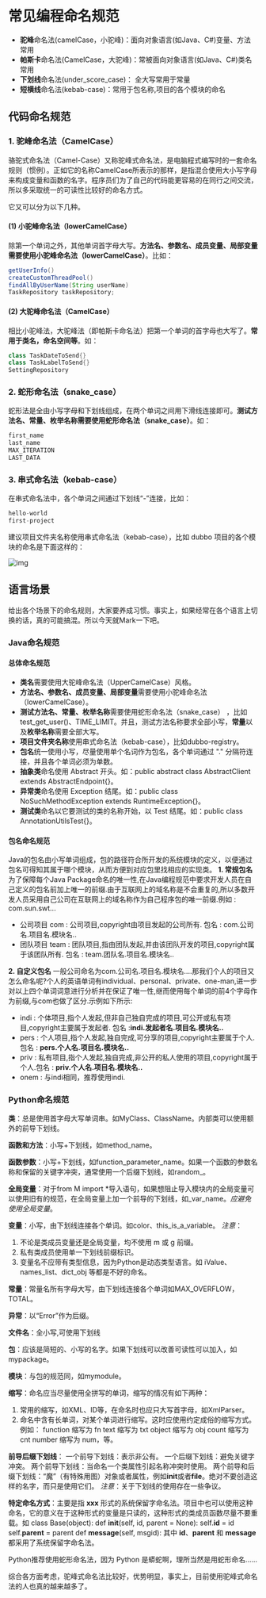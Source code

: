 # 常见编程命名规范

- **驼峰**命名法(camelCase，小驼峰)：面向对象语言(如Java、C#)变量、方法常用
- **帕斯卡**命名法(CamelCase，大驼峰)：常被面向对象语言(如Java、C#)类名常用
- **下划线**命名法(under_score_case)： 全大写常用于常量
- **短横线**命名法(kebab-case)：常用于包名称,项目的各个模块的命名

## 代码命名规范

### 1. 驼峰命名法（CamelCase）

骆驼式命名法（Camel-Case）又称驼峰式命名法，是电脑程式编写时的一套命名规则（惯例）。正如它的名称CamelCase所表示的那样，是指混合使用大小写字母来构成变量和函数的名字。程序员们为了自己的代码能更容易的在同行之间交流，所以多采取统一的可读性比较好的命名方式。

它又可以分为以下几种。

#### (1) 小驼峰命名法（lowerCamelCase）

除第一个单词之外，其他单词首字母大写。**方法名、参数名、成员变量、局部变量需要使用小驼峰命名法（lowerCamelCase）**。比如：



```java
getUserInfo()
createCustomThreadPool()
findAllByUserName(String userName)
TaskRepository taskRepository;
```

#### (2) 大驼峰命名法（CamelCase）

相比小驼峰法，大驼峰法（即帕斯卡命名法）把第一个单词的首字母也大写了。**常用于类名，命名空间等**。如：



```java
class TaskDateToSend{}
class TaskLabelToSend{}
SettingRepository
```

### 2. 蛇形命名法（snake_case）

蛇形法是全由小写字母和下划线组成，在两个单词之间用下滑线连接即可。**测试方法名、常量、枚举名称需要使用蛇形命名法（snake_case）**。如：



```java
first_name
last_name
MAX_ITERATION
LAST_DATA
```

### 3. 串式命名法（kebab-case）

在串式命名法中，各个单词之间通过下划线“-”连接，比如：



```java
hello-world
first-project
```

建议项目文件夹名称使用串式命名法（kebab-case），比如 dubbo 项目的各个模块的命名是下面这样的：

![img](https:////upload-images.jianshu.io/upload_images/10386940-56347b0becdadaa7.png?imageMogr2/auto-orient/strip|imageView2/2/w/628/format/webp)





## 语言场景

给出各个场景下的命名规则，大家要养成习惯。事实上，如果经常在各个语言上切换的话，真的可能搞混。所以今天就Mark一下吧。

### Java命名规范

#### 总体命名规范

- **类名**需要使用大驼峰命名法（UpperCamelCase）风格。
- **方法名、参数名、成员变量、局部变量**需要使用小驼峰命名法（lowerCamelCase）。
- **测试方法名、常量、枚举名称**需要使用蛇形命名法（snake_case） ，比如test_get_user()、TIME_LIMIT。并且，测试方法名称要求全部小写，**常量**以及**枚举名称**需要全部大写。
- **项目文件夹名称**使用串式命名法（kebab-case），比如dubbo-registry。
- **包名**统一使用小写，尽量使用单个名词作为包名，各个单词通过 "." 分隔符连接，并且各个单词必须为单数。
- **抽象类**命名使用 Abstract 开头。如：public abstract class AbstractClient extends AbstractEndpoint{}。
- **异常类**命名使用 Exception 结尾。如：public class NoSuchMethodException extends RuntimeException{}。
- **测试类**命名以它要测试的类的名称开始，以 Test 结尾。如：public class AnnotationUtilsTest{}。

#### 包名命名规范

Java的包名由小写单词组成，包的路径符合所开发的系统模块的定义，以便通过包名可得知其属于哪个模块，从而方便到对应包里找相应的实现类。
 **1. 常规包名**
 为了保障每个Java Package命名的唯一性,在Java编程规范中要求开发人员在自己定义的包名前加上唯一的前缀.由于互联网上的域名称是不会重复的,所以多数开发人员采用自己公司在互联网上的域名称作为自己程序包的唯一前缀.例如 : com.sun.swt...

- 公司项目
   com : 公司项目,copyright由项目发起的公司所有.
   包名 : com.公司名.项目名.模块名..
- 团队项目
   team : 团队项目,指由团队发起,并由该团队开发的项目,copyright属于该团队所有.
   包名 : team.团队名.项目名.模块名..

**2. 自定义包名**
 一般公司命名为com.公司名.项目名.模块名....那我们个人的项目又怎么命名呢?个人的英语单词有individual、personal、private、one-man,进一步对以上四个单词词意进行分析并在保证了唯一性,继而使用每个单词的前4个字母作为前缀,与com也做了区分.示例如下所示:

- indi : 个体项目,指个人发起,但非自己独自完成的项目,可公开或私有项目,copyright主要属于发起者. 包名 :**indi.发起者名.项目名.模块名..**
- pers : 个人项目,指个人发起,独自完成,可分享的项目,copyright主要属于个人.包名 : **pers.个人名.项目名.模块名..**
- priv : 私有项目,指个人发起,独自完成,非公开的私人使用的项目,copyright属于个人.包名 : **priv.个人名.项目名.模块名..**
- onem : 与indi相同，推荐使用indi.

### Python命名规范

**类**：总是使用首字母大写单词串。如MyClass、ClassName。内部类可以使用额外的前导下划线。

**函数和方法**：小写+下划线，如method_name。

**函数参数**：小写+下划线，如function_parameter_name。如果一个函数的参数名称和保留的关键字冲突，通常使用一个后缀下划线，如random_。

**全局变量**：对于from M import *导入语句，如果想阻止导入模块内的全局变量可以使用旧有的规范，在全局变量上加一个前导的下划线，如_var_name。*应避免使用全局变量*。

**变量**：小写，由下划线连接各个单词。如color、this_is_a_variable。
 *注意*：

1. 不论是类成员变量还是全局变量，均不使用 m 或 g 前缀。
2. 私有类成员使用单一下划线前缀标识。
3. 变量名不应带有类型信息，因为Python是动态类型语言。如 iValue、names_list、dict_obj 等都是不好的命名。

**常量**：常量名所有字母大写，由下划线连接各个单词如MAX_OVERFLOW，TOTAL。

**异常**：以“Error”作为后缀。

**文件名**：全小写,可使用下划线

**包**：应该是简短的、小写的名字。如果下划线可以改善可读性可以加入，如mypackage。

**模块**：与包的规范同，如mymodule。

**缩写**：命名应当尽量使用全拼写的单词，缩写的情况有如下两种：

1. 常用的缩写，如XML、ID等，在命名时也应只大写首字母，如XmlParser。
2. 命名中含有长单词，对某个单词进行缩写。这时应使用约定成俗的缩写方式。
    例如：
    function 缩写为 fn
    text 缩写为 txt
    object 缩写为 obj
    count 缩写为 cnt
    number 缩写为 num，等。

**前导后缀下划线**：
 一个前导下划线：表示非公有。
 一个后缀下划线：避免关键字冲突。
 两个前导下划线：当命名一个类属性引起名称冲突时使用。
 两个前导和后缀下划线：“魔”（有特殊用图）对象或者属性，例如**init**或者**file**。绝对不要创造这样的名字，而只是使用它们。
 *注意*：关于下划线的使用存在一些争议。

**特定命名方式**：主要是指 **xxx** 形式的系统保留字命名法。项目中也可以使用这种命名，它的意义在于这种形式的变量是只读的，这种形式的类成员函数尽量不要重载。如
 class Base(object):
 def **init**(self, id, parent = None):
 self.**id** = id
 self.**parent** = parent
 def **message**(self, msgid):
 其中 **id**、**parent** 和 **message** 都采用了系统保留字命名法。

Python推荐使用蛇形命名法，因为 Python 是蟒蛇啊，理所当然是用蛇形命名……

综合各方面考虑，驼峰式命名法比较好，优势明显，事实上，目前使用驼峰式命名法的人也真的越来越多了。